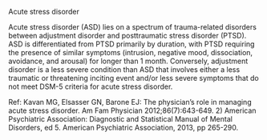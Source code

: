 Acute stress disorder

Acute stress disorder (ASD) lies on a spectrum of trauma-related disorders between adjustment disorder
and posttraumatic stress disorder (PTSD). ASD is differentiated from PTSD primarily by duration, with
PTSD requiring the presence of similar symptoms (intrusion, negative mood, dissociation, avoidance, and
arousal) for longer than 1 month. Conversely, adjustment disorder is a less severe condition than ASD that
involves either a less traumatic or threatening inciting event and/or less severe symptoms that do not meet
DSM-5 criteria for acute stress disorder.

Ref: Kavan MG, Elsasser GN, Barone EJ: The physician’s role in managing acute stress disorder. Am Fam Physician
2012;86(7):643-649. 2) American Psychiatric Association: Diagnostic and Statistical Manual of Mental Disorders, ed 5.
American Psychiatric Association, 2013, pp 265-290.